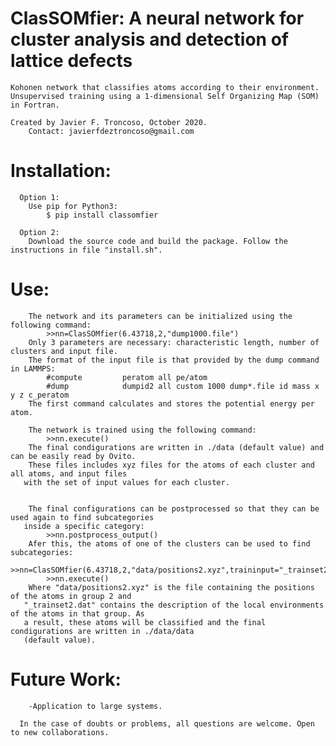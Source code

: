 # ClasSOMfier: A neural network for cluster analysis and detection of lattice defects


    Kohonen network that classifies atoms according to their environment.
    Unsupervised training using a 1-dimensional Self Organizing Map (SOM) in Fortran.
    
    Created by Javier F. Troncoso, October 2020.
        Contact: javierfdeztroncoso@gmail.com


  #   Installation:
    
      Option 1:
        Use pip for Python3:
            $ pip install classomfier
            
      Option 2:
        Download the source code and build the package. Follow the instructions in file "install.sh". 
    
    
  #   Use:
        
        The network and its parameters can be initialized using the following command:
            >>nn=ClasSOMfier(6.43718,2,"dump1000.file")
        Only 3 parameters are necessary: characteristic length, number of clusters and input file.
        The format of the input file is that provided by the dump command in LAMMPS:
            #compute         peratom all pe/atom
            #dump            dumpid2 all custom 1000 dump*.file id mass x y z c_peratom
        The first command calculates and stores the potential energy per atom.
            
        The network is trained using the following command:
            >>nn.execute()
        The final condigurations are written in ./data (default value) and can be easily read by Ovito. 
        These files includes xyz files for the atoms of each cluster and all atoms, and input files 
       with the set of input values for each cluster.
        
            
        The final configurations can be postprocessed so that they can be used again to find subcategories
       inside a specific category:
            >>nn.postprocess_output()
        Afer this, the atoms of one of the clusters can be used to find subcategories:
            >>nn=ClasSOMfier(6.43718,2,"data/positions2.xyz",traininput="_trainset2.dat",useexisting=True)   
            >>nn.execute()
        Where "data/positions2.xyz" is the file containing the positions of the atoms in group 2 and 
       "_trainset2.dat" contains the description of the local environments of the atoms in that group. As 
       a result, these atoms will be classified and the final condigurations are written in ./data/data 
       (default value).
        
      
  #   Future Work:
        
        -Application to large systems.
        
      In the case of doubts or problems, all questions are welcome. Open to new collaborations.
